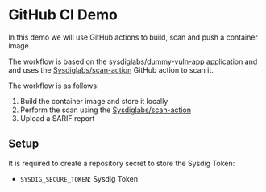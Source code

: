 # GitHub CI Demo

In this demo we will use GitHub actions to build, scan and push a container image.

The workflow is based on the [sysdiglabs/dummy-vuln-app](https://github.com/sysdiglabs/dummy-vuln-app) application and and uses the [Sysdiglabs/scan-action](https://github.com/sysdiglabs/scan-action) GitHub action to scan it.

The workflow is as follows:

1. Build the container image and store it locally
2. Perform the scan using the [Sysdiglabs/scan-action](https://github.com/sysdiglabs/scan-action)
3. Upload a SARIF report

## Setup

It is required to create a repository secret to store the Sysdig Token:

* `SYSDIG_SECURE_TOKEN`: Sysdig Token
